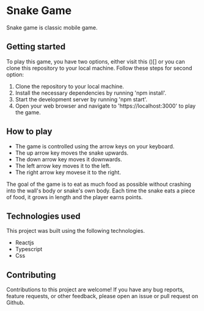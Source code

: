 # Snake Game

Snake game is classic mobile game.

## Getting started

To play this game, you have two options, either visit this ()[] or you can clone this repository to your local machine. Follow these steps for second option:

1. Clone the repository to your local machine.
2. Install the necessary dependencies by running 'npm install'.
3. Start the development server by running 'npm start'.
4. Open your web browser and navigate to 'https://localhost:3000' to play the game.

## How to play

- The game is controlled using the arrow keys on your keyboard.
- The up arrow key moves the snake upwards.
- The down arrow key moves it downwards.
- The left arrow key moves it to the left.
- The right arrow key movese it to the right.

The goal of the game is to eat as much food as possible without crashing into the wall's body or snake's own body. Each time the snake eats a piece of food, it grows in length and the player earns points. 


## Technologies used

This project was built using the following technologies.

- Reactjs 
- Typescript
- Css


## Contributing

Contributions to this project are welcome! If you have any bug reports, feature requests, or other feedback, please open an issue or pull request on Github.